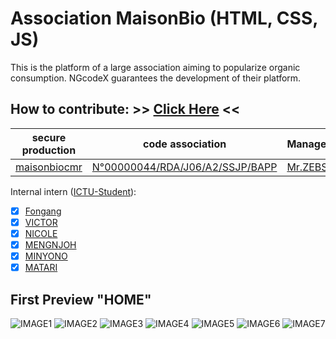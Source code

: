 # Association MaisonBio (HTML, CSS, JS)
This is the platform of a large association aiming to popularize organic consumption. NGcodeX guarantees the development of their platform.

## How to contribute: >> [Click Here](#) <<

| secure production | code association | Manager | President SUG |
|-|-|-|-|
| [maisonbiocmr](https://maisonbiocmr.com) | [N°00000044/RDA/J06/A2/SSJP/BAPP](https://maisonbiocmr.com) | [Mr.ZEBS](https://github.com/codeurzebs) | [Mr.Johnson](#)

Internal intern ([ICTU-Student](https://github.com/ictustudentunion)):
- [X] [Fongang](#)
- [X] [VICTOR](#)
- [X] [NICOLE](#)
- [X] [MENGNJOH](#)
- [X] [MINYONO](#)
- [X] [MATARI](#)
 
## First Preview "HOME"
![IMAGE1](https://github.com/NGcodeX/maisonbio-association/blob/master-production/images/1.PNG?raw=true)
![IMAGE2](https://github.com/NGcodeX/maisonbio-association/blob/master-production/images/2.PNG?raw=true)
![IMAGE3](https://github.com/NGcodeX/maisonbio-association/blob/master-production/images/3.PNG?raw=true)
![IMAGE4](https://github.com/NGcodeX/maisonbio-association/blob/master-production/images/4.PNG?raw=true)
![IMAGE5](https://github.com/NGcodeX/maisonbio-association/blob/master-production/images/5.PNG?raw=true)
![IMAGE6](https://github.com/NGcodeX/maisonbio-association/blob/master-production/images/6.PNG?raw=true)
![IMAGE7](https://github.com/NGcodeX/maisonbio-association/blob/master-production/images/7.PNG?raw=true)
